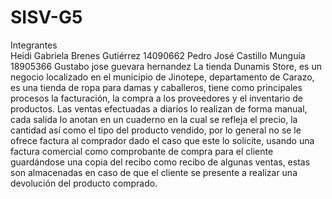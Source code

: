 # SISV-G5
Integrantes  
Heidi Gabriela Brenes Gutiérrez   14090662
Pedro José Castillo Munguía 18905366 
Gustabo jose guevara hernandez
La tienda Dunamis Store, es un negocio localizado en el municipio de Jinotepe, departamento de Carazo, es una tienda de ropa para damas y caballeros, tiene como principales procesos la facturación, la compra a los proveedores y el inventario de productos. Las ventas efectuadas a diarios lo realizan de forma manual, cada salida lo anotan en un cuaderno en la cual se refleja el precio, la cantidad así como el tipo del producto vendido, por lo general no se le ofrece factura al comprador dado el caso que este lo solicite, usando una factura comercial como comprobante de compra para el cliente guardándose una copia del recibo como recibo de algunas ventas, estas son almacenadas en caso de que el cliente se presente a realizar una devolución del producto comprado.
